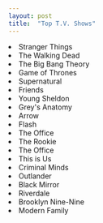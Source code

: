 ```yaml
---
layout: post
title:  "Top T.V. Shows"
---
```

<li>Stranger Things</li>
<li>The Walking Dead</li>
<li>The Big Bang Theory</li>
<li>Game of Thrones</li>
<li>Supernatural</li>
<li>Friends</li>
<li>Young Sheldon</li>
<li>Grey's Anatomy</li>
<li>Arrow</li>
<li>Flash</li>
<li>The Office</li>
<li>The Rookie</li>
<li>The Office</li>
<li>This is Us</li>
<li>Criminal Minds</li>
<li>Outlander</li>
<li>Black Mirror</li>
<li>Riverdale</li>
<li>Brooklyn Nine-Nine</li>
<li>Modern Family</li>

